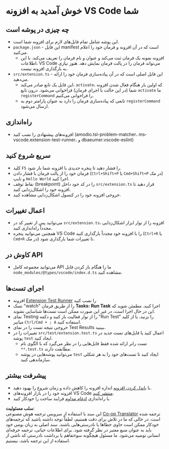 <!--
CO_OP_TRANSLATOR_METADATA:
{
  "original_hash": "eae2c0ea18160a3e7a63ace7b53897d7",
  "translation_date": "2025-05-07T15:20:41+00:00",
  "source_file": "code/07.Lab/01/AIPC/extensions/phi3ext/vsc-extension-quickstart.md",
  "language_code": "fa"
}
-->
# خوش آمدید به افزونه VS Code شما

## چه چیزی در پوشه است

* این پوشه شامل تمام فایل‌های لازم برای افزونه شما است.
* `package.json` - این فایل manifest است که در آن افزونه و فرمان خود را اعلام می‌کنید.
  * افزونه نمونه یک فرمان ثبت می‌کند و عنوان و نام فرمان را تعریف می‌کند. با این اطلاعات، VS Code می‌تواند فرمان را در پالت فرمان نمایش دهد. هنوز نیازی به بارگذاری افزونه نیست.
* `src/extension.ts` - این فایل اصلی است که در آن پیاده‌سازی فرمان خود را ارائه می‌دهید.
  * این فایل یک تابع صادر می‌کند، `activate`، که اولین بار هنگام فعال شدن افزونه شما (در این حالت با اجرای فرمان) فراخوانی می‌شود. درون تابع `activate` ما `registerCommand` را فراخوانی می‌کنیم.
  * تابعی که پیاده‌سازی فرمان را دارد به عنوان پارامتر دوم به `registerCommand` ارسال می‌شود.

## راه‌اندازی

* افزونه‌های پیشنهادی را نصب کنید (amodio.tsl-problem-matcher، ms-vscode.extension-test-runner، و dbaeumer.vscode-eslint)

## سریع شروع کنید

* کلید `F5` را فشار دهید تا پنجره جدیدی با افزونه شما باز شود.
* فرمان خود را از پالت فرمان با فشار دادن (`Ctrl+Shift+P` یا `Cmd+Shift+P` در مک) و تایپ `Hello World` اجرا کنید.
* نقاط توقف (breakpoint) را در کد خود داخل `src/extension.ts` قرار دهید تا افزونه خود را اشکال‌زدایی کنید.
* خروجی افزونه خود را در کنسول اشکال‌زدایی مشاهده کنید.

## اعمال تغییرات

* می‌توانید پس از تغییر کد در `src/extension.ts`، افزونه را از نوار ابزار اشکال‌زدایی مجدداً راه‌اندازی کنید.
* همچنین می‌توانید پنجره VS Code را با افزونه خود مجدداً بارگذاری کنید (`Ctrl+R` یا `Cmd+R` در مک) تا تغییرات شما بارگذاری شود.

## کاوش در API

* می‌توانید مجموعه کامل API ما را هنگام باز کردن فایل `node_modules/@types/vscode/index.d.ts` مشاهده کنید.

## اجرای تست‌ها

* افزونه [Extension Test Runner](https://marketplace.visualstudio.com/items?itemName=ms-vscode.extension-test-runner) را نصب کنید
* تسک "watch" را از طریق فرمان **Tasks: Run Task** اجرا کنید. مطمئن شوید که این در حال اجرا است، در غیر این صورت ممکن است تست‌ها شناسایی نشوند.
* نمای Testing را از نوار فعالیت باز کنید و دکمه "Run Test" را بزنید، یا از کلید میانبر `Ctrl/Cmd + ; A` استفاده کنید.
* خروجی نتیجه تست را در نمای Test Results ببینید.
* تغییرات را در `src/test/extension.test.ts` اعمال کنید یا فایل‌های تست جدید در پوشه `test` ایجاد کنید.
  * تست رانر ارائه شده فقط فایل‌هایی را در نظر می‌گیرد که با الگوی نام `**.test.ts` مطابقت دارند.
  * می‌توانید پوشه‌هایی در پوشه `test` ایجاد کنید تا تست‌های خود را به هر شکلی سازماندهی کنید.

## پیشرفت بیشتر

* با [باندل کردن افزونه](https://code.visualstudio.com/api/working-with-extensions/bundling-extension?WT.mc_id=aiml-137032-kinfeylo) اندازه افزونه را کاهش داده و زمان شروع را بهبود دهید.
* افزونه خود را در بازار افزونه‌های VS Code [منتشر کنید](https://code.visualstudio.com/api/working-with-extensions/publishing-extension?WT.mc_id=aiml-137032-kinfeylo).
* با راه‌اندازی [ادغام مداوم](https://code.visualstudio.com/api/working-with-extensions/continuous-integration?WT.mc_id=aiml-137032-kinfeylo) فرایند ساخت را خودکار کنید.

**سلب مسئولیت**:  
این سند با استفاده از سرویس ترجمه هوش مصنوعی [Co-op Translator](https://github.com/Azure/co-op-translator) ترجمه شده است. در حالی که ما در تلاش برای دقت هستیم، لطفاً توجه داشته باشید که ترجمه‌های خودکار ممکن است حاوی خطاها یا نادرستی‌هایی باشند. سند اصلی به زبان بومی خود باید به عنوان منبع معتبر در نظر گرفته شود. برای اطلاعات حیاتی، ترجمه حرفه‌ای انسانی توصیه می‌شود. ما مسئول هیچگونه سوءتفاهم یا برداشت نادرستی که ناشی از استفاده از این ترجمه باشد، نیستیم.